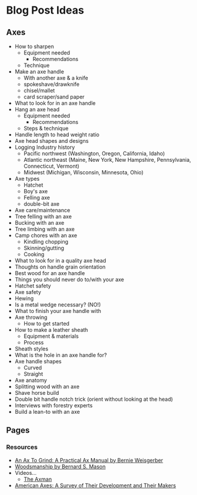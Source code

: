 # Blog Post Ideas

## Axes

- How to sharpen
  - Equipment needed
    - Recommendations
  - Technique
- Make an axe handle
  - With another axe & a knife
  - spokeshave/drawknife
  - chisel/mallet
  - card scraper/sand paper
- What to look for in an axe handle
- Hang an axe head
  - Equipment needed
    - Recommendations
  - Steps & technique
- Handle length to head weight ratio
- Axe head shapes and designs
- Logging Industry history
  - Pacific northwest (Washington, Oregon, California, Idaho)
  - Atlantic northeast (Maine, New York, New Hampshire, Pennsylvania, Connecticut, Vermont)
  - Midwest (Michigan, Wisconsin, Minnesota, Ohio)
- Axe types
  - Hatchet
  - Boy's axe
  - Felling axe
  - double-bit axe
- Axe care/maintenance
- Tree felling with an axe
- Bucking with an axe
- Tree limbing with an axe
- Camp chores with an axe
  - Kindling chopping
  - Skinning/gutting
  - Cooking
- What to look for in a quality axe head
- Thoughts on handle grain orientation
- Best wood for an axe handle
- Things you should never do to/with your axe
- Hatchet safety
- Axe safety
- Hewing
- Is a metal wedge necessary? (NO!)
- What to finish your axe handle with
- Axe throwing
  - How to get started
- How to make a leather sheath
  - Equipment & materials
  - Process
- Sheath styles
- What is the hole in an axe handle for?
- Axe handle shapes
  - Curved
  - Straight
- Axe anatomy
- Splitting wood with an axe
- Shave horse build
- Double bit handle notch trick (orient without looking at the head)
- Interviews with forestry experts
- Build a lean-to with an axe

## Pages

### Resources
  
- [An Ax To Grind: A Practical Ax Manual by Bernie Weisgerber](https://www.pcta.org/wp-content/uploads/2012/11/an_ax_to_grind.pdf)
- [Woodsmanship by Bernard S. Mason](https://archive.org/download/Woodsmanship_Bernard_Mason/Woodsmanship_Bernard_Mason_text.pdf)
- Videos...
  - [The Axman](https://www.youtube.com/watch?v=fc0mdjknbPM)
- [American Axes: A Survey of Their Development and Their Makers](https://www.amazon.com/American-Axes-Survey-Development-Makers/dp/1883294126)
